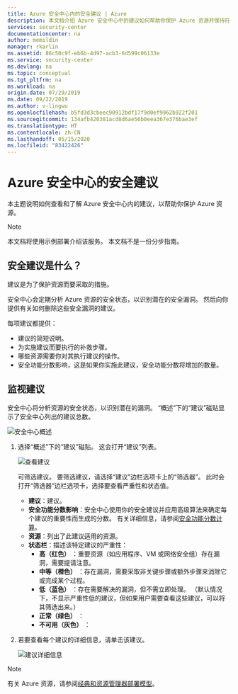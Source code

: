 ```yaml
---
title: Azure 安全中心内的安全建议 | Azure
description: 本文档介绍 Azure 安全中心中的建议如何帮助你保护 Azure 资源并保持符合安全策略。
services: security-center
documentationcenter: na
author: memildin
manager: rkarlin
ms.assetid: 86c50c9f-eb6b-4d97-acb3-6d599c06133e
ms.service: security-center
ms.devlang: na
ms.topic: conceptual
ms.tgt_pltfrm: na
ms.workload: na
origin.date: 07/29/2019
ms.date: 09/22/2019
ms.author: v-lingwu
ms.openlocfilehash: b5fd3d3cbeec90912bdf17f9d0ef9962b922f201
ms.sourcegitcommit: 134afb420381acd8d6ae56b0eea367e376bae3ef
ms.translationtype: HT
ms.contentlocale: zh-CN
ms.lasthandoff: 05/15/2020
ms.locfileid: "83422426"
---
```

# <a name="security-recommendations-in-azure-security-center"></a>Azure 安全中心的安全建议 
本主题说明如何查看和了解 Azure 安全中心内的建议，以帮助你保护 Azure 资源。

> [!NOTE]
> 本文档将使用示例部署介绍该服务。  本文档不是一份分步指南。
>

## <a name="what-are-security-recommendations"></a>安全建议是什么？

建议是为了保护资源而要采取的措施。

安全中心会定期分析 Azure 资源的安全状态，以识别潜在的安全漏洞。 然后向你提供有关如何删除这些安全漏洞的建议。

每项建议都提供：

- 建议的简短说明。
- 为实施建议而要执行的补救步骤。 <!-- In some cases, Quick Fix remediation is available. -->
- 哪些资源需要你对其执行建议的操作。
- 安全功能分数影响，这是如果你实施此建议，安全功能分数将增加的数量。

## <a name="monitor-recommendations"></a>监视建议 <a name="monitor-recommendations"></a>

安全中心将分析资源的安全状态，以识别潜在的漏洞。 “概述”下的“建议”磁贴显示了安全中心列出的建议总数。

![安全中心概述](./media/security-center-recommendations/asc-overview.png)

1. 选择“概述”下的“建议”磁贴。 这会打开“建议”列表。
    
      ![查看建议](./media/security-center-recommendations/view-recommendations.png)

    可筛选建议。 要筛选建议，请选择“建议”边栏选项卡上的“筛选器”。  此时会打开“筛选器”边栏选项卡，选择要查看严重性和状态值。

   * **建议**：建议。
   * **安全功能分数影响**：安全中心使用你的安全建议并应用高级算法来确定每个建议的重要性而生成的分数。 有关详细信息，请参阅[安全功能分数计算](security-center-secure-score.md#secure-score-calculation)。
   * **资源**：列出了此建议适用的资源。
   * **状态栏**：描述该特定建议的严重性：
       * **高（红色）** ：重要资源（如应用程序、VM 或网络安全组）存在漏洞，需要提请注意。
       * **中等（橙色）** ：存在漏洞，需要采取非关键步骤或额外步骤来消除它或完成某个过程。
       * **低（蓝色）** ：存在需要解决的漏洞，但不需立即处理。 （默认情况下，不显示严重性低的建议，但如果用户需要查看这些建议，可以将其筛选出来。） 
       * **正常（绿色）** ：
       * **不可用（灰色）** ：

1. 若要查看每个建议的详细信息，请单击该建议。

    ![建议详细信息](./media/security-center-recommendations/recommendation-details.png)

>[!NOTE] 
> 有关 Azure 资源，请参阅[经典和资源管理器部署模型](../azure-classic-rm.md)。

